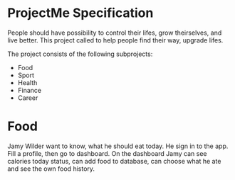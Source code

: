 # ProjectMe Specification

People should have possibility to control their lifes, grow theirselves, and live better.
This project called to help people find their way, upgrade lifes.

The project consists of the following subprojects:
 - Food
 - Sport
 - Health
 - Finance
 - Career
 
 # Food
 
 Jamy Wilder want to know, what he should eat today. He sign in to the app. Fill a profile, then go to dashboard. On the dashboard Jamy can see calories today status, can add food to database, can choose what he ate and see the own food history.
